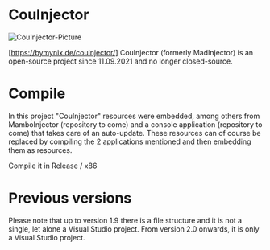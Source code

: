# CouInjector
![CouInjector-Picture](https://bymynix.de/couinjector/assets/images/couinjector-picture-412x242.png)
 
[https://bymynix.de/couinjector/]
CouInjector (formerly MadInjector) is an open-source project since 11.09.2021 and no longer closed-source. 




# Compile
In this project "CouInjector" resources were embedded, among others from MamboInjector (repository to come) and a console application (repository to come) that takes care of an auto-update. These resources can of course be replaced by compiling the 2 applications mentioned and then embedding them as resources. 

Compile it in Release / x86









# Previous versions
Please note that up to version 1.9 there is a file structure and it is not a single, let alone a Visual Studio project. From version 2.0 onwards, it is only a Visual Studio project.
